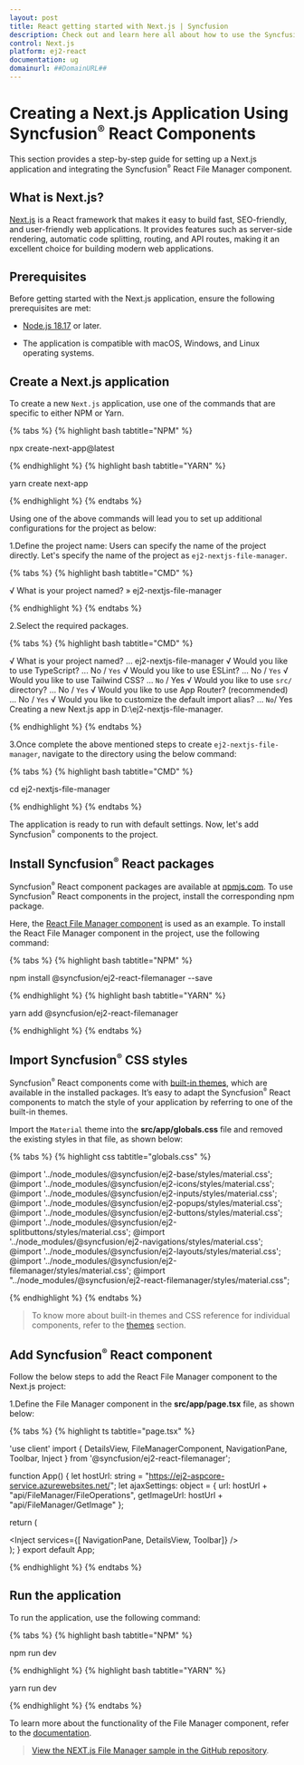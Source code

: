 ```yaml
---
layout: post
title: React getting started with Next.js | Syncfusion
description: Check out and learn here all about how to use the Syncfusion React UI components in the Next.js project.
control: Next.js
platform: ej2-react
documentation: ug
domainurl: ##DomainURL##
---
```



# Creating a Next.js Application Using Syncfusion<sup style="font-size:70%">&reg;</sup> React Components

This section provides a step-by-step guide for setting up a Next.js application and integrating the Syncfusion<sup style="font-size:70%">&reg;</sup> React File Manager component.

## What is Next.js?

[Next.js](https://nextjs.org/) is a React framework that makes it easy to build fast, SEO-friendly, and user-friendly web applications. It provides features such as server-side rendering, automatic code splitting, routing, and API routes, making it an excellent choice for building modern web applications.

## Prerequisites

Before getting started with the Next.js application, ensure the following prerequisites are met:

* [Node.js 18.17](https://nodejs.org/en) or later.

* The application is compatible with macOS, Windows, and Linux operating systems.

## Create a Next.js application

To create a new `Next.js` application, use one of the commands that are specific to either NPM or Yarn.

{% tabs %}
{% highlight bash tabtitle="NPM" %}

npx create-next-app@latest

{% endhighlight %}
{% highlight bash tabtitle="YARN" %}

yarn create next-app

{% endhighlight %}
{% endtabs %}

Using one of the above commands will lead you to set up additional configurations for the project as below:

1.Define the project name: Users can specify the name of the project directly. Let's specify the name of the project as `ej2-nextjs-file-manager`.

{% tabs %}
{% highlight bash tabtitle="CMD" %}

√ What is your project named? » ej2-nextjs-file-manager

{% endhighlight %}
{% endtabs %}

2.Select the required packages.

{% tabs %}
{% highlight bash tabtitle="CMD" %}

√ What is your project named? ... ej2-nextjs-file-manager
√ Would you like to use TypeScript? ... No / `Yes`
√ Would you like to use ESLint? ... No / `Yes`
√ Would you like to use Tailwind CSS? ... `No` / Yes
√ Would you like to use `src/` directory? ... No / `Yes`
√ Would you like to use App Router? (recommended) ... No / `Yes`
√ Would you like to customize the default import alias? ... `No`/ Yes
Creating a new Next.js app in D:\ej2-nextjs-file-manager.

{% endhighlight %}
{% endtabs %}

3.Once complete the above mentioned steps to create `ej2-nextjs-file-manager`, navigate to the directory using the below command:

{% tabs %}
{% highlight bash tabtitle="CMD" %}

cd ej2-nextjs-file-manager

{% endhighlight %}
{% endtabs %}

The application is ready to run with default settings. Now, let's add Syncfusion<sup style="font-size:70%">&reg;</sup> components to the project.

## Install Syncfusion<sup style="font-size:70%">&reg;</sup> React packages

Syncfusion<sup style="font-size:70%">&reg;</sup> React component packages are available at [npmjs.com](https://www.npmjs.com/search?q=ej2-react). To use Syncfusion<sup style="font-size:70%">&reg;</sup> React components in the project, install the corresponding npm package.

Here, the [React File Manager component](https://www.syncfusion.com/react-components/react-file-manager) is used as an example. To install the React File Manager component in the project, use the following command:

{% tabs %}
{% highlight bash tabtitle="NPM" %}

npm install @syncfusion/ej2-react-filemanager --save

{% endhighlight %}
{% highlight bash tabtitle="YARN" %}

yarn add @syncfusion/ej2-react-filemanager

{% endhighlight %}
{% endtabs %}

## Import Syncfusion<sup style="font-size:70%">&reg;</sup> CSS styles

Syncfusion<sup style="font-size:70%">&reg;</sup> React components come with [built-in themes](https://ej2.syncfusion.com/react/documentation/appearance/theme/), which are available in the installed packages. It’s easy to adapt the Syncfusion<sup style="font-size:70%">&reg;</sup> React components to match the style of your application by referring to one of the built-in themes.

Import the `Material` theme into the **src/app/globals.css** file and removed the existing styles in that file, as shown below:

{% tabs %}
{% highlight css tabtitle="globals.css" %}

@import '../node_modules/@syncfusion/ej2-base/styles/material.css';
@import '../node_modules/@syncfusion/ej2-icons/styles/material.css';
@import '../node_modules/@syncfusion/ej2-inputs/styles/material.css';
@import '../node_modules/@syncfusion/ej2-popups/styles/material.css';
@import '../node_modules/@syncfusion/ej2-buttons/styles/material.css';
@import '../node_modules/@syncfusion/ej2-splitbuttons/styles/material.css';
@import '../node_modules/@syncfusion/ej2-navigations/styles/material.css';
@import '../node_modules/@syncfusion/ej2-layouts/styles/material.css';
@import '../node_modules/@syncfusion/ej2-filemanager/styles/material.css';
@import "../node_modules/@syncfusion/ej2-react-filemanager/styles/material.css";

{% endhighlight %}
{% endtabs %}

> To know more about built-in themes and CSS reference for individual components, refer to the [themes](https://ej2.syncfusion.com/react/documentation/appearance/theme/) section.

## Add Syncfusion<sup style="font-size:70%">&reg;</sup> React component

Follow the below steps to add the React File Manager component to the Next.js project:

1.Define the File Manager component in the **src/app/page.tsx** file, as shown below:

{% tabs %}
{% highlight ts tabtitle="page.tsx" %}

'use client'
import { DetailsView, FileManagerComponent, NavigationPane, Toolbar, Inject } from '@syncfusion/ej2-react-filemanager';

function App() {
  let hostUrl: string = "https://ej2-aspcore-service.azurewebsites.net/";
  let ajaxSettings: object = {
          url: hostUrl + "api/FileManager/FileOperations",
          getImageUrl: hostUrl + "api/FileManager/GetImage"
        };

  return (
    <div className="control-section">
        <FileManagerComponent id="file" view="LargeIcons" ajaxSettings = {ajaxSettings} >
          <Inject services={[ NavigationPane, DetailsView, Toolbar]} />
        </FileManagerComponent>
    </div>
  );
}
export default App;

{% endhighlight %}
{% endtabs %}

## Run the application

To run the application, use the following command:

{% tabs %}
{% highlight bash tabtitle="NPM" %}

npm run dev

{% endhighlight %}
{% highlight bash tabtitle="YARN" %}

yarn run dev

{% endhighlight %}
{% endtabs %}

To learn more about the functionality of the File Manager component, refer to the [documentation](https://ej2.syncfusion.com/react/documentation/file-manager/getting-started#module-injection).

> [View the NEXT.js File Manager sample in the GitHub repository](https://github.com/SyncfusionExamples/syncfusion-react-filemanager-component-in-nextjs).
